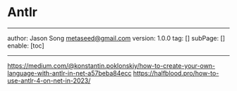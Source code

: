 # Antlr
---
author: Jason Song <metaseed@gmail.com>
version: 1.0.0
tag: []
subPage: []
enable: [toc]

---
https://medium.com/@konstantin.poklonskiy/how-to-create-your-own-language-with-antlr-in-net-a57beba84ecc
https://halfblood.pro/how-to-use-antlr-4-on-net-in-2023/